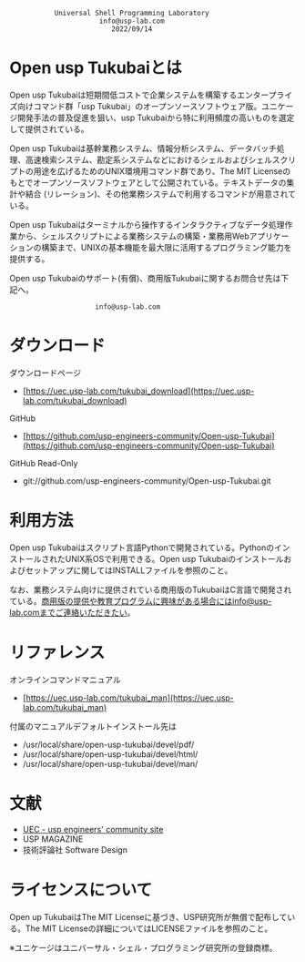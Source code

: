﻿               Universal Shell Programming Laboratory
                          info@usp-lab.com
                             2022/09/14
 
Open usp Tukubaiとは
====================

Open usp Tukubaiは短期間低コストで企業システムを構築するエンタープライズ向けコマンド群「usp Tukubai」のオープンソースソフトウェア版。ユニケージ開発手法の普及促進を狙い、usp Tukubaiから特に利用頻度の高いものを選定して提供されている。

Open usp Tukubaiは基幹業務システム、情報分析システム、データバッチ処理、高速検索システム、勘定系システムなどにおけるシェルおよびシェルスクリプトの用途を広げるためのUNIX環境用コマンド群であり、The MIT Licenseのもとでオープンソースソフトウェアとして公開されている。テキストデータの集計や結合 (リレーション)、その他業務システムで利用するコマンドが用意されている。

Open usp Tukubaiはターミナルから操作するインタラクティブなデータ処理作業から、シェルスクリプトによる業務システムの構築・業務用Webアプリケーションの構築まで、UNIXの基本機能を最大限に活用するプログラミング能力を提供する。

Open usp Tukubaiのサポート(有償)、商用版Tukubaiに関するお問合せ先は下記へ。

                         info@usp-lab.com

ダウンロード
===========

ダウンロードページ

- [https://uec.usp-lab.com/tukubai_download](https://uec.usp-lab.com/tukubai_download)

GitHub

- [https://github.com/usp-engineers-community/Open-usp-Tukubai](https://github.com/usp-engineers-community/Open-usp-Tukubai)

GitHub Read-Only

- git://github.com/usp-engineers-community/Open-usp-Tukubai.git


利用方法
========

Open usp Tukubaiはスクリプト言語Pythonで開発されている。PythonのインストールされたUNIX系OSで利用できる。Open usp Tukubaiのインストールおよびセットアップに関してはINSTALLファイルを参照のこと。

なお、業務システム向けに提供されている商用版のTukubaiはC言語で開発されている。商用版の提供や教育プログラムに興味がある場合にはinfo@usp-lab.comまでご連絡いただきたい。


リファレンス
============

オンラインコマンドマニュアル

- [https://uec.usp-lab.com/tukubai_man](https://uec.usp-lab.com/tukubai_man)

付属のマニュアルデフォルトインストール先は

- /usr/local/share/open-usp-tukubai/devel/pdf/
- /usr/local/share/open-usp-tukubai/devel/html/
- /usr/local/share/open-usp-tukubai/devel/man/


文献
====

- [UEC - usp engineers' community site](https://uec.usp-lab.com/)
- USP MAGAZINE
- 技術評論社 Software Design


ライセンスについて
==================

Open up TukubaiはThe MIT Licenseに基づき、USP研究所が無償で配布している。The MIT Licenseの詳細についてはLICENSEファイルを参照のこと。

※ユニケージはユニバーサル・シェル・プログラミング研究所の登録商標。
